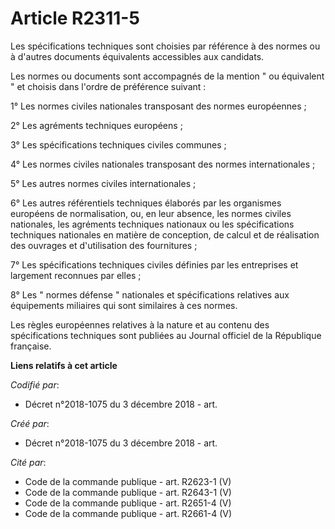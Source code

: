 # Article R2311-5

Les spécifications techniques sont choisies par référence à des normes ou à d'autres documents équivalents accessibles aux
candidats. 

Les normes ou documents sont accompagnés de la mention " ou équivalent " et choisis dans l'ordre de préférence suivant : 

1° Les normes civiles nationales transposant des normes européennes ; 

2° Les agréments techniques européens ; 

3° Les spécifications techniques civiles communes ; 

4° Les normes civiles nationales transposant des normes internationales ; 

5° Les autres normes civiles internationales ; 

6° Les autres référentiels techniques élaborés par les organismes européens de normalisation, ou, en leur absence, les normes
civiles nationales, les agréments techniques nationaux ou les spécifications techniques nationales en matière de conception,
de calcul et de réalisation des ouvrages et d'utilisation des fournitures ; 

7° Les spécifications techniques civiles définies par les entreprises et largement reconnues par elles ; 

8° Les " normes défense " nationales et spécifications relatives aux équipements miliaires qui sont similaires à ces normes. 

Les règles européennes relatives à la nature et au contenu des spécifications techniques sont publiées au Journal officiel de
la République française.

**Liens relatifs à cet article**

_Codifié par_:

  - Décret n°2018-1075 du 3 décembre 2018 - art.

_Créé par_:

  - Décret n°2018-1075 du 3 décembre 2018 - art.

_Cité par_:

  - Code de la commande publique - art. R2623-1 (V)
  - Code de la commande publique - art. R2643-1 (V)
  - Code de la commande publique - art. R2651-4 (V)
  - Code de la commande publique - art. R2661-4 (V)
